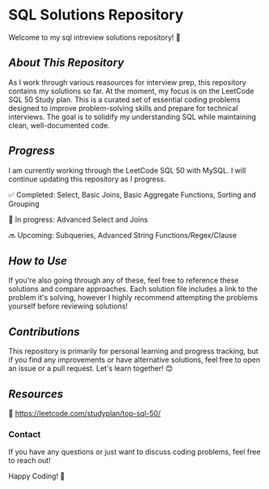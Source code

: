 # **SQL Solutions Repository**

Welcome to my sql intreview solutions repository! 🚀 


## *About This Repository*

As I work through various reasources for interview prep, this repository contains my solutions so far. At the moment, my focus is on the LeetCode SQL 50 Study plan. This is a curated set of essential coding problems designed to improve problem-solving skills and prepare for technical interviews. The goal is to solidify my understanding SQL while maintaining clean, well-documented code.

## _Progress_

I am currently working through the LeetCode SQL 50 with MySQL. I will continue updating this repository as I progress.

✅ Completed: Select, Basic Joins, Basic Aggregate Functions, Sorting and Grouping

🚧 In progress: Advanced Select and Joins

🔜 Upcoming: Subqueries, Advanced String Functions/Regex/Clause

## _How to Use_

If you're also going through any of these, feel free to reference these solutions and compare approaches. Each solution file includes a link to the problem it's solving, however I highly recommend attempting the problems yourself before reviewing solutions!

## _Contributions_

This repository is primarily for personal learning and progress tracking, but if you find any improvements or have alternative solutions, feel free to open an issue or a pull request. Let's learn together! 😊

## _Resources_
🔗 https://leetcode.com/studyplan/top-sql-50/

### __Contact__

If you have any questions or just want to discuss coding problems, feel free to reach out!

Happy Coding! 🎯

